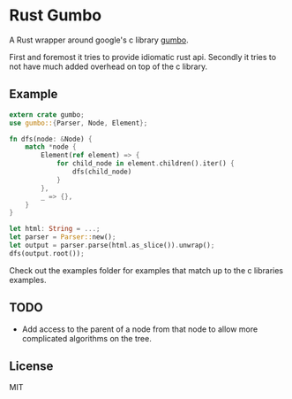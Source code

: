 Rust Gumbo
==========

A Rust wrapper around google's c library [gumbo](https://github.com/google/gumbo-parser).

First and foremost it tries to provide idiomatic rust api. Secondly it tries to not have much added overhead on top of the c library.

Example
-------

```rust
extern crate gumbo;
use gumbo::{Parser, Node, Element};

fn dfs(node: &Node) {
    match *node {
        Element(ref element) => {
            for child_node in element.children().iter() {
                dfs(child_node)
            }
        },
        _ => {},
    }
}

let html: String = ...;
let parser = Parser::new();
let output = parser.parse(html.as_slice()).unwrap();
dfs(output.root());
```

Check out the examples folder for examples that match up to the c libraries examples.

TODO
----

* Add access to the parent of a node from that node to allow more complicated algorithms on the tree.

License
-------

MIT
